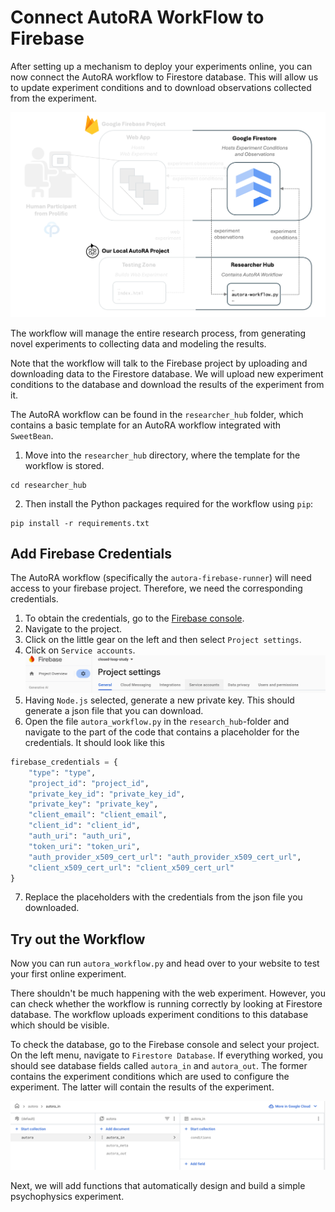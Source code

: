 # Connect AutoRA WorkFlow to Firebase

After setting up a mechanism to deploy your experiments online, you can now connect the AutoRA workflow to Firestore database. This will allow us to update experiment conditions and to download observations collected from the experiment.

![Setup](img/system_researcherhub.png)

The workflow will manage the entire research process, from generating novel experiments to collecting data and modeling the results. 

Note that the workflow will talk to the Firebase project by uploading and downloading data to the Firestore database. We will upload new experiment conditions to the database and download the results of the experiment from it. 

The AutoRA workflow can be found in the `researcher_hub` folder, which contains a basic template for an AutoRA workflow integrated with `SweetBean`.


1. Move into the `researcher_hub` directory, where the template for the workflow is stored.

```shell
cd researcher_hub
```

2. Then install the Python packages required for the workflow using `pip`:

```shell
pip install -r requirements.txt
```

## Add Firebase Credentials

The AutoRA workflow (specifically the `autora-firebase-runner`) will need access to your firebase project. Therefore, we need the corresponding credentials. 

1. To obtain the credentials, go to the [Firebase console](https://console.firebase.google.com/).
2. Navigate to the project.
3. Click on the little gear on the left and then select ``Project settings``. 
4. Click on ``Service accounts``.
![service_account.png](img/service_account.png)
5. Having ``Node.js`` selected, generate a new private key. This should generate a json file that you can download.
6. Open the file `autora_workflow.py` in the `research_hub`-folder and navigate to the part of the code that contains a placeholder for the credentials. It should look like this
```python
firebase_credentials = {
    "type": "type",
    "project_id": "project_id",
    "private_key_id": "private_key_id",
    "private_key": "private_key",
    "client_email": "client_email",
    "client_id": "client_id",
    "auth_uri": "auth_uri",
    "token_uri": "token_uri",
    "auth_provider_x509_cert_url": "auth_provider_x509_cert_url",
    "client_x509_cert_url": "client_x509_cert_url"
}
```
7. Replace the placeholders with the credentials from the json file you downloaded.

## Try out the Workflow

Now you can run `autora_workflow.py` and head over to your website to test your first online experiment.

There shouldn't be much happening with the web experiment. However, you can check whether the workflow is running correctly by looking at Firestore database. The workflow uploads experiment conditions to this database which should be visible.

To check the database, go to the Firebase console and select your project. On the left menu, navigate to ``Firestore Database``. If everything worked, you should see database fields called ``autora_in`` and ``autora_out``. The former contains the experiment conditions which are used to configure the experiment. The latter will contain the results of the experiment.

![firestore_data.png](img/firestore_data.png)

Next, we will add functions that automatically design and build a simple psychophysics experiment. 

